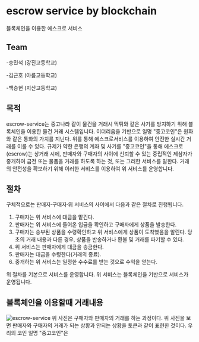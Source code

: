 # escrow service by blockchain
블록체인을 이용한 에스크로 서비스

## Team
-송민석 (강진고등학교)

-김근호 (아름고등학교)

-백승현 (지산고등학교)

## 목적
escrow-service는 중고나라 같이 물건을 거래시 먹튀와 같은 사기를 방지하기 위해 블록체인을 이용한 물건 거래 시스템입니다.
이더리움을 기반으로 일명 "중고코인"은 원화와 같은 통화의 가치를 지닌다. 위를 통해 에스크로서비스를 이용하여 안전한 실시간 거래를 이룰 수 있다. 규제가 약한 은행의 계좌 및 사기를 "중고코인"을 통해 
에스크로(escrow)는 상거래 시에, 판매자와 구매자의 사이에 신뢰할 수 있는 중립적인 제삼자가 중개하여 금전 또는 물품을 거래를 하도록 하는 것, 또는 그러한 서비스를 말한다. 거래의 안전성을 확보하기 위해 이러한 서비스를 이용하여 위 서비스를 운영합니다.

## 절차

구체적으로는 판매자·구매자·위 서비스의 사이에서 다음과 같은 절차로 진행됩니다.

1. 구매자는 위 서비스에 대금을 맡긴다.
2. 판매자는 위 서비스에 들어온 입금을 확인하고 구매자에게 상품을 발송한다.
3. 구매자는 송부된 상품을 수령확인하고 위 서비스에게 상품이 도착했음을 알린다. 당초의 거래 내용과 다른 경우, 상품을 반송하거나 환불 및 거래를 파기할 수 있다.
4. 위 서비스는 판매자에게 대금을 송금한다.
5. 판매자는 대금을 수령한다(거래의 종료).
6. 중개하는 위 서비스는 일정한 수수료를 받는 것으로 수익을 얻는다.

위 절차를 기본으로 서비스를 운영합니다. 위 서비스는 블록체인을 기반으로 서비스가 운영됩니다.

## 블록체인을 이용할때 거래내용
![escrow-service](https://user-images.githubusercontent.com/42334011/51070952-411b0380-168d-11e9-8c4b-c1c8038980f6.png)
위 사진은 구매자와 판매자의 거래를 하는 과정이다. 위 사진을 보면 판매자와 구매자의 거래가 되는 상황과 안되는 상황을 토큰과 같이 표현한 것이다.
우리의 코인 일명 "중고코인"은 
## 
